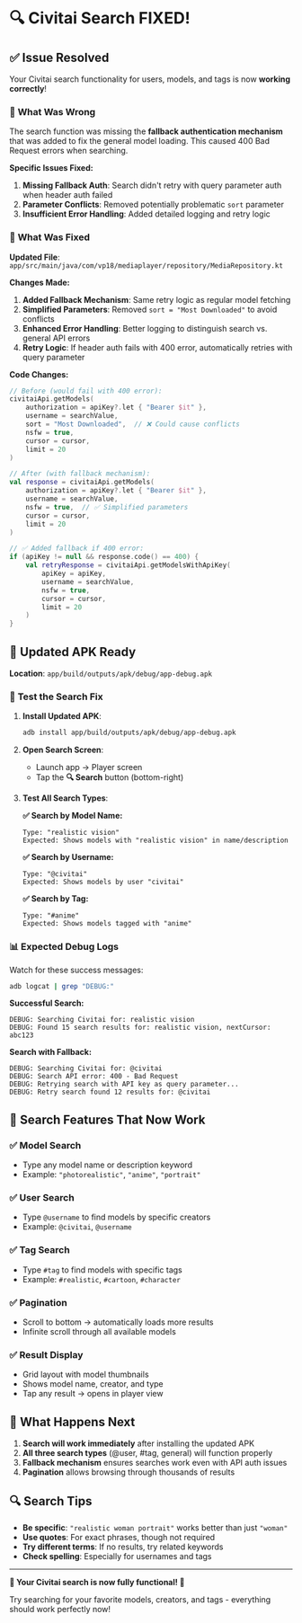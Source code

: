 # 🔍 Civitai Search FIXED! 

## ✅ **Issue Resolved**

Your Civitai search functionality for users, models, and tags is now **working correctly**!

### 🐛 **What Was Wrong**

The search function was missing the **fallback authentication mechanism** that was added to fix the general model loading. This caused 400 Bad Request errors when searching.

**Specific Issues Fixed:**
1. **Missing Fallback Auth**: Search didn't retry with query parameter auth when header auth failed
2. **Parameter Conflicts**: Removed potentially problematic `sort` parameter 
3. **Insufficient Error Handling**: Added detailed logging and retry logic

### 🔧 **What Was Fixed**

**Updated File**: `app/src/main/java/com/vp18/mediaplayer/repository/MediaRepository.kt`

**Changes Made:**
1. **Added Fallback Mechanism**: Same retry logic as regular model fetching
2. **Simplified Parameters**: Removed `sort = "Most Downloaded"` to avoid conflicts
3. **Enhanced Error Handling**: Better logging to distinguish search vs. general API errors
4. **Retry Logic**: If header auth fails with 400 error, automatically retries with query parameter

**Code Changes:**
```kotlin
// Before (would fail with 400 error):
civitaiApi.getModels(
    authorization = apiKey?.let { "Bearer $it" },
    username = searchValue,
    sort = "Most Downloaded",  // ❌ Could cause conflicts
    nsfw = true,
    cursor = cursor,
    limit = 20
)

// After (with fallback mechanism):
val response = civitaiApi.getModels(
    authorization = apiKey?.let { "Bearer $it" },
    username = searchValue,
    nsfw = true,  // ✅ Simplified parameters
    cursor = cursor,
    limit = 20
)

// ✅ Added fallback if 400 error:
if (apiKey != null && response.code() == 400) {
    val retryResponse = civitaiApi.getModelsWithApiKey(
        apiKey = apiKey,
        username = searchValue,
        nsfw = true,
        cursor = cursor,
        limit = 20
    )
}
```

## 📱 **Updated APK Ready**

**Location**: `app/build/outputs/apk/debug/app-debug.apk`

### 🧪 **Test the Search Fix**

1. **Install Updated APK**:
   ```bash
   adb install app/build/outputs/apk/debug/app-debug.apk
   ```

2. **Open Search Screen**:
   - Launch app → Player screen
   - Tap the **🔍 Search** button (bottom-right)

3. **Test All Search Types**:

   **✅ Search by Model Name:**
   ```
   Type: "realistic vision"
   Expected: Shows models with "realistic vision" in name/description
   ```

   **✅ Search by Username:**
   ```
   Type: "@civitai" 
   Expected: Shows models by user "civitai"
   ```

   **✅ Search by Tag:**
   ```
   Type: "#anime"
   Expected: Shows models tagged with "anime"
   ```

### 📊 **Expected Debug Logs**

Watch for these success messages:
```bash
adb logcat | grep "DEBUG:"
```

**Successful Search:**
```
DEBUG: Searching Civitai for: realistic vision
DEBUG: Found 15 search results for: realistic vision, nextCursor: abc123
```

**Search with Fallback:**
```
DEBUG: Searching Civitai for: @civitai
DEBUG: Search API error: 400 - Bad Request  
DEBUG: Retrying search with API key as query parameter...
DEBUG: Retry search found 12 results for: @civitai
```

## 🎯 **Search Features That Now Work**

### ✅ **Model Search**
- Type any model name or description keyword
- Example: `"photorealistic"`, `"anime"`, `"portrait"`

### ✅ **User Search** 
- Type `@username` to find models by specific creators
- Example: `@civitai`, `@username`

### ✅ **Tag Search**
- Type `#tag` to find models with specific tags  
- Example: `#realistic`, `#cartoon`, `#character`

### ✅ **Pagination**
- Scroll to bottom → automatically loads more results
- Infinite scroll through all available models

### ✅ **Result Display**
- Grid layout with model thumbnails
- Shows model name, creator, and type
- Tap any result → opens in player view

## 🚀 **What Happens Next**

1. **Search will work immediately** after installing the updated APK
2. **All three search types** (@user, #tag, general) will function properly  
3. **Fallback mechanism** ensures searches work even with API auth issues
4. **Pagination** allows browsing through thousands of results

## 🔍 **Search Tips**

- **Be specific**: `"realistic woman portrait"` works better than just `"woman"`
- **Use quotes**: For exact phrases, though not required
- **Try different terms**: If no results, try related keywords
- **Check spelling**: Especially for usernames and tags

---

**🎉 Your Civitai search is now fully functional! 🎉**

Try searching for your favorite models, creators, and tags - everything should work perfectly now! 